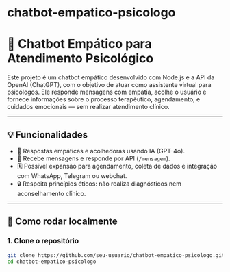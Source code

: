 # chatbot-empatico-psicologo
# 🤖 Chatbot Empático para Atendimento Psicológico

Este projeto é um chatbot empático desenvolvido com Node.js e a API da OpenAI (ChatGPT), com o objetivo de atuar como assistente virtual para psicólogos. Ele responde mensagens com empatia, acolhe o usuário e fornece informações sobre o processo terapêutico, agendamento, e cuidados emocionais — sem realizar atendimento clínico.

---

## 💡 Funcionalidades

- 🧠 Respostas empáticas e acolhedoras usando IA (GPT-4o).
- 📩 Recebe mensagens e responde por API (`/mensagem`).
- 🗓️ Possível expansão para agendamento, coleta de dados e integração com WhatsApp, Telegram ou webchat.
- 🔒 Respeita princípios éticos: não realiza diagnósticos nem aconselhamento clínico.

---

## 🚀 Como rodar localmente

### 1. Clone o repositório
```bash
git clone https://github.com/seu-usuario/chatbot-empatico-psicologo.git
cd chatbot-empatico-psicologo

